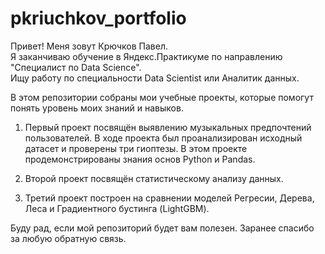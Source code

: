 # pkriuchkov_portfolio
Привет! Меня зовут Крючков Павел. <br/>
Я заканчиваю обучение в Яндекс.Практикуме по направлению "Специалист по Data Science". <br/>
Ищу работу по специальности Data Scientist или Аналитик данных.

В этом репозитории собраны мои учебные проекты, которые помогут понять уровень моих знаний и навыков. 

1) Первый проект посвящён выявлению музыкальных предпочтений пользователей. В ходе проекта был проанализирован исходный датасет и проверены три гиоптезы. 
В этом проекте продемонстрированы знания основ Python и Pandas.

2) Второй проект посвящён статистическому анализу данных.

3) Третий проект построен на сравнении моделей Регресии, Дерева, Леса и Градиентного бустинга (LightGBM).

Буду рад, если мой репозиторий будет вам полезен. Заранее спасибо за любую обратную связь.

